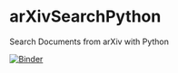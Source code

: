 # arXivSearchPython
Search Documents from arXiv with Python 

[![Binder](https://mybinder.org/badge_logo.svg)](https://mybinder.org/v2/gh/tom2rd/arXivSearchPython/master)
